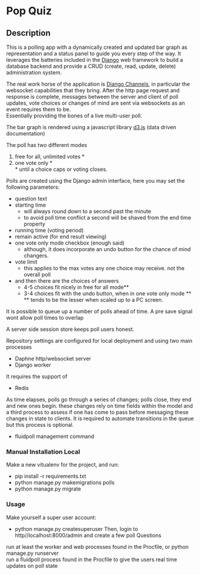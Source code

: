 # Pop Quiz
## Description
This is a polling app with a dynamically created and updated bar graph as representation and a status panel to guide you every step of the way.
It leverages the batteries included in the <a href="https://www.djangoproject.com">Django</a> web framework to build a database backend and provide a CRUD (create, read, update, delete) administration system.

The real work horse of the application is <a href="https://channels.readthedocs.io">Django Channels</a>, in particular the websocket capabilities that they bring.
After the http page request and response is complete, messages between the server and client of poll updates,
vote choices or changes of mind are sent via websockets as an event requires them to be.<br/>
Essentially providing the bones of a live multi-user poll.

The bar graph is rendered using a javascript library <a href="https://d3js.org">d3.js</a> (data driven documentation)

The poll has two different modes<br/>
<ol>
<li>free for all, unlimited votes &#42;<br/></li>
<li>one vote only &#42;<br/></li>
&#42; until a choice caps or voting closes.
</ol>

Polls are created using the Django admin interface, here you may set the following parameters:
- question text
- starting time
	- will always round down to a second past the minute
	- to avoid poll time conflict a second will be shaved from the end time property
- running time (voting period)
- remain active (for end result viewing)
- one vote only mode checkbox (enough said)
	- although, it does incorporate an undo button for the chance of mind changers.
- vote limit
	- this applies to the max votes any one choice may receive. not the overall poll
- and then there are the choices of answers
	- 4-5 choices fit nicely in free for all mode&#42;&#42;
	- 3-4 choices fit with the undo button, when in one vote only mode &#42;&#42;<br/>
    &#42;&#42; tends to be the lesser when scaled up to a PC screen.

It is possible to queue up a number of polls ahead of time. A pre save signal wont allow poll times to overlap

A server side session store keeps poll users honest.

Repository settings are configured for local deployment and using two main processes
- Daphne http/websocket server
- Django worker

It requires the support of
- Redis

As time elapses, polls go through a series of changes; polls close, they end and new ones begin.
these changes rely on time fields within the model and a third process to assess if one has come to pass before messaging these changes in state to clients.
It is required to automate transitions in the queue but this process is optional.
- fluidpoll management command

### Manual Installation Local
Make a new vitualenv for the project, and run:</br>
- pip install -r requirements.txt</br>
- python manage.py makemigrations polls</br>
- python manage.py migrate

### Usage
Make yourself a super user account:</br>
- python manage.py createsuperuser
Then, login to http//localhost:8000/admin and create a few poll Questions

run at least the worker and web processes found in the Procfile, or python manage.py runserver</br>
run a fluidpoll process found in the Procfile to give the users real time updates on poll state
